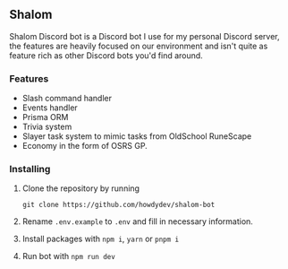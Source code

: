 ## Shalom
Shalom Discord bot is a Discord bot I use for my personal Discord server, the features are heavily focused on our environment and isn't quite as feature rich as other Discord bots you'd find around.

### Features
 - Slash command handler
 - Events handler
 - Prisma ORM
 - Trivia system
 - Slayer task system to mimic tasks from OldSchool RuneScape
 - Economy in the form of OSRS GP.

### Installing

 1. Clone the repository by running
    
        git clone https://github.com/howdydev/shalom-bot
  2. Rename `.env.example` to `.env` and fill in necessary information.
  3. Install packages with `npm i`, `yarn` or `pnpm i`
  4. Run bot with `npm run dev`
